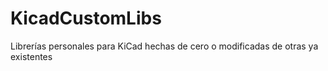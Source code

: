 # KicadCustomLibs
Librerías personales para KiCad hechas de cero o modificadas de otras ya existentes
